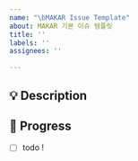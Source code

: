 ```yaml
---
name: "\bMAKAR Issue Template"
about: MAKAR 기본 이슈 템플릿
title: ''
labels: ''
assignees: ''

---
```


## 💡 Description
<!-- 이슈에 대한 내용을 설명해주세요. -->

## 📝  Progress
- [ ] todo !
<!-- 해야 할 일들을 적어주세요. -->
